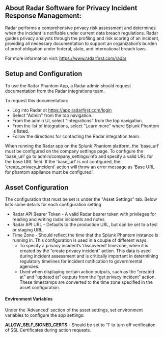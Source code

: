 [comment]: # ""
[comment]: # "File: readme.md"
[comment]: # "Copyright (c) 2020-2021 RADAR, LLC"
[comment]: # ""
[comment]: # "Licensed under Apache 2.0 (https://www.apache.org/licenses/LICENSE-2.0.txt)"
[comment]: # ""
## About Radar Software for Privacy Incident Response Management:

Radar performs a comprehensive privacy risk assessment and determines when the incident is
notifiable under current data breach regulations. Radar guides privacy analysts through the
profiling and risk scoring of an incident, providing all necessary documentation to support an
organization’s burden of proof obligation under federal, state, and international breach laws.

For more information visit: <https://www.radarfirst.com/radar>

## Setup and Configuration

To use the Radar Phantom App, a Radar admin should request documentation from the Radar integrations
team.

To request this documentation:

-   Log into Radar at <https://app.radarfirst.com/login>
-   Select "Admin" from the top navigation.
-   From the admin UI, select "Integrations" from the top navigation.
-   From the list of integrations, select "Learn more" where Splunk Phantom is listed.
-   Follow the directions for contacting the Radar integration team.

When running the Radar app on the Splunk Phantom platform, the 'base_url' must be configured on the
company settings page. To configure the 'base_url' go to admin/company_settings/info and specify a
valid URL for the base URL field. If the 'base_url' is not configured, the 'create_privacy_incident'
action will throw an error message as 'Base URL for phantom appliance must be configured'.

## Asset Configuration

The configuration that must be set is under the "Asset Settings" tab. Below lists some details for
each configuration setting:

-   Radar API Bearer Token - A valid Radar bearer token with privileges for reading and writing
    radar incidents and notes.
-   Radar API URL - Defaults to the production URL, but can be set to a test or staging URL.
-   Time Zone - Should reflect the time that the Splunk Phantom instance is running in. This
    configuration is used in a couple of different ways:
    -   To specify a privacy incident’s ‘discovered’ timezone, when it is created by the “create
        privacy incident” action. This data is used during incident assessment and is critically
        important in determining regulatory timelines for incident notification to governmental
        agencies.
    -   Used when displaying certain action outputs, such as the “created at” and “updated at”
        outputs from the “get privacy incident” action. These timestamps are converted to the time
        zone specified in the asset configuration.

#### Environment Variables

Under the 'Advanced' section of the asset settings, set environment variables to configure the app
settings:

**ALLOW_SELF_SIGNED_CERTS** - Should be set to '1' to turn off verification of SSL Certificates
during action requests.
